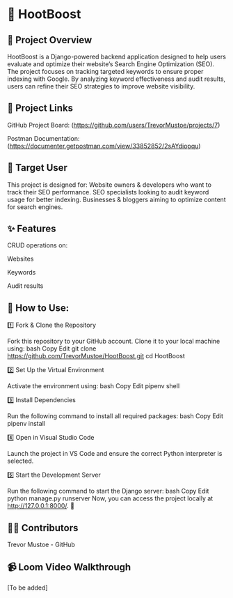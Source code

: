 # 🦉 HootBoost

## 🚀 Project Overview

HootBoost is a Django-powered backend application designed to help users evaluate and optimize their website’s Search Engine Optimization (SEO). The project focuses on tracking targeted keywords to ensure proper indexing with Google. By analyzing keyword effectiveness and audit results, users can refine their SEO strategies to improve website visibility.

## 🔗 Project Links

GitHub Project Board: (https://github.com/users/TrevorMustoe/projects/7)

Postman Documentation: (https://documenter.getpostman.com/view/33852852/2sAYdiopqu)

## 👥 Target User
This project is designed for:
Website owners & developers who want to track their SEO performance.
SEO specialists looking to audit keyword usage for better indexing.
Businesses & bloggers aiming to optimize content for search engines.

## ✨ Features

CRUD operations on:

Websites

Keywords

Audit results

## 🛜 How to Use:
1️⃣ Fork & Clone the Repository

Fork this repository to your GitHub account.
Clone it to your local machine using:
bash
Copy
Edit
git clone https://github.com/TrevorMustoe/HootBoost.git
cd HootBoost

2️⃣ Set Up the Virtual Environment

Activate the environment using:
bash
Copy
Edit
pipenv shell

3️⃣ Install Dependencies

Run the following command to install all required packages:
bash
Copy
Edit
pipenv install

4️⃣ Open in Visual Studio Code

Launch the project in VS Code and ensure the correct Python interpreter is selected.

5️⃣ Start the Development Server

Run the following command to start the Django server:
bash
Copy
Edit
python manage.py runserver
Now, you can access the project locally at http://127.0.0.1:8000/. 🚀

## 👨‍💻 Contributors
Trevor Mustoe - GitHub

## 📹 Loom Video Walkthrough
[To be added]
